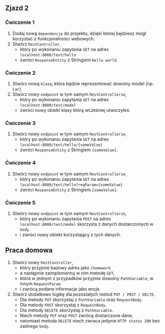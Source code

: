 ## Zjazd 2 

### Ćwiczenie 1 
1. Dodaj nową `dependencję` do projektu, dzięki której będziesz mógł korzystać z funkcjonalności webowych.
2. Stwórz `RestController`,
   - który po wykonaniu zapytania `GET` na adres `localhost:8080/test/hello` 
   - zwróci `ResponseEntity` z Stringiem `Hello world`.

### Ćwiczenie 2
1. Stwórz nową `klasę`, która będzie reprezentować dowolny model (np. `Car`). 
2. Stwórz nowy `endpoint` w tym samym `RestControllerze`, 
    - który po wykonaniu zapytania `GET` na adres `localhost:8080/test/model` 
    - zwróci nowy obiekt klasy którą wcześniej utworzyłeś.

### Ćwiczenie 3 
1. Stwórz nowy `endpoint` w tym samym `RestControllerze`, 
   - który po wykonaniu zapytania `GET` na adres `localhost:8080/test/hello/{someValue}` 
   - zwróci `ResponseEntity` z Stringiem `{someValue}`.

### Ćwiczenie 4 
1. Stwórz nowy `endpoint` w tym samym `RestControllerze`, 
   - który po wykonaniu zapytania `GET` na adres `localhost:8080/test/hello?reqParam={someValue}` 
   - zwróci `ResponseEntity` z Stringiem `{someValue}`.

### Ćwiczenie 5 
1. Stwórz nowy `endpoint` w tym samym `RestControllerze`, 
   - który po wykonaniu zapytania `POST` na adres `localhost:8080/test/model` skorzysta z danych dostarczonych w `body` 
   - i zwróci nowy obiekt korzystający z tych danych.

## Praca domowa
1. Stwórz nowy `RestController`, 
   - który przyjmie bazowy adres jako `/homework` 
   - a następnie zaimplementuj w nim metodę `GET`, 
   - która w jednym z przypadków przyjmie dowolny `PathVariable`, w innym `RequestParam` 
   - i zwrócą podane informacje jako encje. 
2. Stwórz dodatkowo logikę dla pozostałych metod `PUT / POST / DELTE`. 
   - Dla metody `PUT` skorzystaj z `PathVariable` oraz `RequestBody`. 
   - Dla metody `POST` skorzystaj z `RequestBody`. 
   - Dla metody `DELETE` skorzystaj z `PathVariable`. 
   - Niech metody `PUT` oraz `POST` zwrócą dostarczone dane, 
   - natomiast metoda `DELETE` niech zwraca jedynie `HTTP status 200` bez żadnego `body`.
